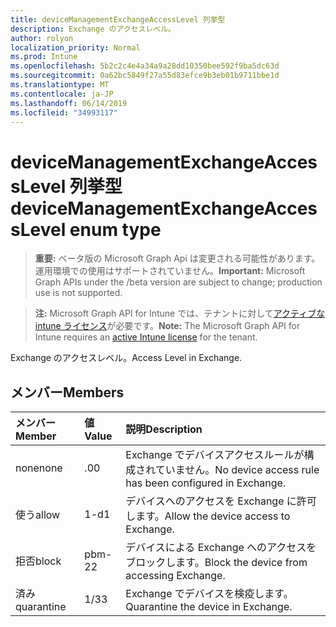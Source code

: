 ```yaml
---
title: deviceManagementExchangeAccessLevel 列挙型
description: Exchange のアクセスレベル。
author: rolyon
localization_priority: Normal
ms.prod: Intune
ms.openlocfilehash: 5b2c2c4e4a34a9a28dd10350bee592f9ba5dc63d
ms.sourcegitcommit: 0a62bc5849f27a55d83efce9b3eb01b9711bbe1d
ms.translationtype: MT
ms.contentlocale: ja-JP
ms.lasthandoff: 06/14/2019
ms.locfileid: "34993117"
---
```

# <a name="devicemanagementexchangeaccesslevel-enum-type"></a><span data-ttu-id="a8594-103">deviceManagementExchangeAccessLevel 列挙型</span><span class="sxs-lookup"><span data-stu-id="a8594-103">deviceManagementExchangeAccessLevel enum type</span></span>

> <span data-ttu-id="a8594-104">**重要:** ベータ版の Microsoft Graph Api は変更される可能性があります。運用環境での使用はサポートされていません。</span><span class="sxs-lookup"><span data-stu-id="a8594-104">**Important:** Microsoft Graph APIs under the /beta version are subject to change; production use is not supported.</span></span>

> <span data-ttu-id="a8594-105">**注:** Microsoft Graph API for Intune では、テナントに対して[アクティブな intune ライセンス](https://go.microsoft.com/fwlink/?linkid=839381)が必要です。</span><span class="sxs-lookup"><span data-stu-id="a8594-105">**Note:** The Microsoft Graph API for Intune requires an [active Intune license](https://go.microsoft.com/fwlink/?linkid=839381) for the tenant.</span></span>

<span data-ttu-id="a8594-106">Exchange のアクセスレベル。</span><span class="sxs-lookup"><span data-stu-id="a8594-106">Access Level in Exchange.</span></span>

## <a name="members"></a><span data-ttu-id="a8594-107">メンバー</span><span class="sxs-lookup"><span data-stu-id="a8594-107">Members</span></span>
|<span data-ttu-id="a8594-108">メンバー</span><span class="sxs-lookup"><span data-stu-id="a8594-108">Member</span></span>|<span data-ttu-id="a8594-109">値</span><span class="sxs-lookup"><span data-stu-id="a8594-109">Value</span></span>|<span data-ttu-id="a8594-110">説明</span><span class="sxs-lookup"><span data-stu-id="a8594-110">Description</span></span>|
|:---|:---|:---|
|<span data-ttu-id="a8594-111">none</span><span class="sxs-lookup"><span data-stu-id="a8594-111">none</span></span>|<span data-ttu-id="a8594-112">.0</span><span class="sxs-lookup"><span data-stu-id="a8594-112">0</span></span>|<span data-ttu-id="a8594-113">Exchange でデバイスアクセスルールが構成されていません。</span><span class="sxs-lookup"><span data-stu-id="a8594-113">No device access rule has been configured in Exchange.</span></span>|
|<span data-ttu-id="a8594-114">使う</span><span class="sxs-lookup"><span data-stu-id="a8594-114">allow</span></span>|<span data-ttu-id="a8594-115">1-d</span><span class="sxs-lookup"><span data-stu-id="a8594-115">1</span></span>|<span data-ttu-id="a8594-116">デバイスへのアクセスを Exchange に許可します。</span><span class="sxs-lookup"><span data-stu-id="a8594-116">Allow the device access to Exchange.</span></span>|
|<span data-ttu-id="a8594-117">拒否</span><span class="sxs-lookup"><span data-stu-id="a8594-117">block</span></span>|<span data-ttu-id="a8594-118">pbm-2</span><span class="sxs-lookup"><span data-stu-id="a8594-118">2</span></span>|<span data-ttu-id="a8594-119">デバイスによる Exchange へのアクセスをブロックします。</span><span class="sxs-lookup"><span data-stu-id="a8594-119">Block the device from accessing Exchange.</span></span>|
|<span data-ttu-id="a8594-120">済み</span><span class="sxs-lookup"><span data-stu-id="a8594-120">quarantine</span></span>|<span data-ttu-id="a8594-121">1/3</span><span class="sxs-lookup"><span data-stu-id="a8594-121">3</span></span>|<span data-ttu-id="a8594-122">Exchange でデバイスを検疫します。</span><span class="sxs-lookup"><span data-stu-id="a8594-122">Quarantine the device in Exchange.</span></span>|






